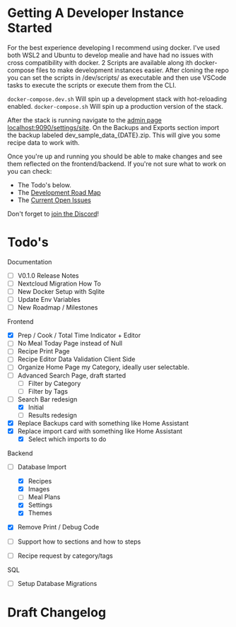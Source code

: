 # Getting A Developer Instance Started
For the best experience developing I recommend using docker. I've used both WSL2 and Ubuntu to develop mealie and have had no issues with cross compatibility with docker. 2 Scripts are available along ith docker-compose files to make development instances easier. After cloning the repo you can set the scripts in /dev/scripts/ as executable and then use VSCode tasks to execute the scripts or execute them from the CLI. 

`docker-compose.dev.sh` Will spin up a development stack with hot-reloading enabled. 
`docker-compose.sh` Will spin up a production version of the stack.  

After the stack is running navigate to the [admin page localhost:9090/settings/site](http://localhost:9090/settings/site). On the Backups and Exports section import the backup labeled dev_sample_data_{DATE}.zip. This will give you some recipe data to work with. 

Once you're up and running you should be able to make changes and see them reflected on the frontend/backend. If you're not sure what to work on you can check:

- The Todo's below.
- The [Development Road Map](https://hay-kot.github.io/mealie/2.0%20-%20roadmap/)
- The [Current Open Issues](https://github.com/hay-kot/mealie/issues)

Don't forget to [join the Discord](https://discord.gg/R6QDyJgbD2)! 

# Todo's

Documentation
- [ ] V0.1.0 Release Notes
- [ ] Nextcloud Migration How To
- [ ] New Docker Setup with Sqlite
- [ ] Update Env Variables
- [ ] New Roadmap / Milestones

Frontend
- [x] Prep / Cook / Total Time Indicator + Editor
- [ ] No Meal Today Page instead of Null 
- [ ] Recipe Print Page 
- [ ] Recipe Editor Data Validation Client Side
- [ ] Organize Home Page my Category, ideally user selectable.
- [ ] Advanced Search Page, draft started
  - [ ] Filter by Category
  - [ ] Filter by Tags
- [ ] Search Bar redesign
  - [x] Initial
  - [ ] Results redesign
- [x] Replace Backups card with something like Home Assistant
- [x] Replace import card with something like Home Assistant
  - [x] Select which imports to do

Backend
- [ ] Database Import
  - [x] Recipes
  - [x] Images
  - [ ] Meal Plans
  - [x] Settings
  - [x] Themes
- [x] Remove Print / Debug Code
- [ ] Support how to sections and how to steps
- [ ] Recipe request by category/tags


SQL
- [ ] Setup Database Migrations

# Draft Changelog
